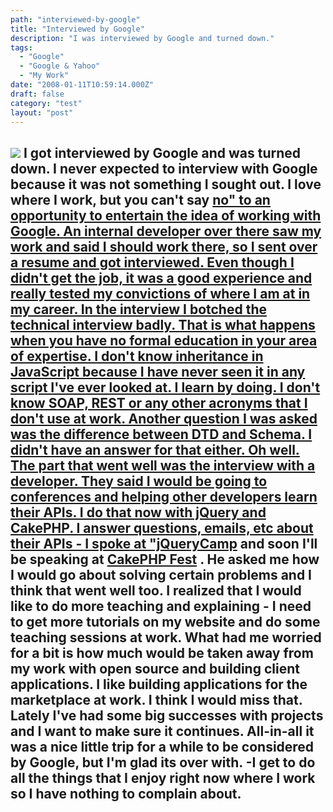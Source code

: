 ```yaml
---
path: "interviewed-by-google"
title: "Interviewed by Google"
description: "I was interviewed by Google and turned down."
tags: 
  - "Google"
  - "Google & Yahoo"
  - "My Work"
date: "2008-01-11T10:59:14.000Z"
draft: false
category: "test"
layout: "post"
---
```


![](http://marcgrabanski.com/img/google-logo.gif)
I got interviewed by Google and was turned down. I never expected to interview with Google because it was not something I sought out. I love where I work, but you can't say [no" to an opportunity to entertain the idea of working with Google. An internal developer over there saw my work and said I should work there, so I sent over a resume and got interviewed. Even though I didn't get the job, it was a good experience and really tested my convictions of where I am at in my career. In the interview I botched the technical interview badly. That is what happens when you have no formal education in your area of expertise. I don't know inheritance in JavaScript because I have never seen it in any script I've ever looked at. I learn by doing. I don't know SOAP, REST or any other acronyms that I don't use at work. Another question I was asked was the difference between DTD and Schema. I didn't have an answer for that either. Oh well. The part that went well was the interview with a developer. They said I would be going to conferences and helping other developers learn their APIs. I do that now with jQuery and CakePHP. I answer questions, emails, etc about their APIs - I spoke at "jQueryCamp](http://docs.jquery.com/JQueryCamp07) and soon I'll be speaking at [CakePHP Fest](http://cakefest.org) . He asked me how I would go about solving certain problems and I think that went well too. I realized that I would like to do more teaching and explaining - I need to get more tutorials on my website and do some teaching sessions at work. What had me worried for a bit is how much would be taken away from my work with open source and building client applications. I like building applications for the marketplace at work. I think I would miss that. Lately I've had some big successes with projects and I want to make sure it continues. All-in-all it was a nice little trip for a while to be considered by Google, but I'm glad its over with. 
-I get to do all the things that I enjoy right now where I work so I have nothing to complain about.
-